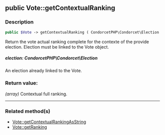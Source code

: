 ## public Vote::getContextualRanking

### Description    

```php
public $Vote -> getContextualRanking ( CondorcetPHP\Condorcet\Election election ) : array
```

Return the vote actual ranking complete for the contexte of the provide election. Election must be linked to the Vote object.
    

##### **election:** *CondorcetPHP\Condorcet\Election*   
An election already linked to the Vote.    


### Return value:   

*(array)* Contextual full ranking.


---------------------------------------

### Related method(s)      

* [Vote::getContextualRankingAsString](../Vote%20Class/public%20Vote--getContextualRankingAsString.md)    
* [Vote::getRanking](../Vote%20Class/public%20Vote--getRanking.md)    

